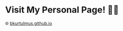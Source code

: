 # Visit My Personal Page! :woman_technologist:
:globe_with_meridians: <a href="https://bkurtulmus.github.io/">bkurtulmus.github.io</a>
